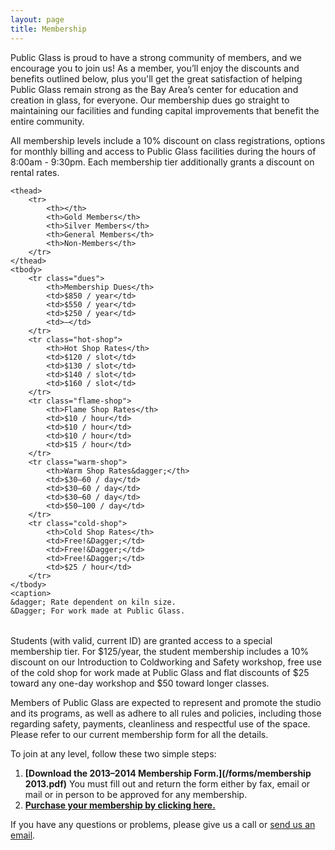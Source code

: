 ```yaml
---
layout: page
title: Membership
---
```


Public Glass is proud to have a strong community of members, and we encourage you to join us! As a member, you’ll enjoy the discounts and benefits outlined below, plus you'll get the great satisfaction of helping Public Glass remain strong as the Bay Area’s center for education and creation in glass, for everyone. Our membership dues go straight to maintaining our facilities and funding capital improvements that benefit the entire community.

All membership levels include a 10% discount on class registrations, options for monthly billing and access to Public Glass facilities during the hours of 8:00am - 9:30pm. Each membership tier additionally grants a discount on rental rates.	

<table id="pricing">
	<colgroup>
    <col class="features">
    <col class="gold-members">
    <col class="silver-members">
    <col class="general-members">
    <col class="non-members">
  </colgroup>
  
	<thead>
		<tr>
			<th></th>
			<th>Gold Members</th>
			<th>Silver Members</th>
			<th>General Members</th>
			<th>Non-Members</th>
		</tr>
	</thead>
	<tbody>
		<tr class="dues">
			<th>Membership Dues</th>
			<td>$850 / year</td>
			<td>$550 / year</td>
			<td>$250 / year</td>
			<td>—</td>
		</tr>
		<tr class="hot-shop">
			<th>Hot Shop Rates</th>
			<td>$120 / slot</td>
			<td>$130 / slot</td>
			<td>$140 / slot</td>
			<td>$160 / slot</td>
		</tr>
		<tr class="flame-shop">
			<th>Flame Shop Rates</th>
			<td>$10 / hour</td>
			<td>$10 / hour</td>
			<td>$10 / hour</td>
			<td>$15 / hour</td>
		</tr>
		<tr class="warm-shop">
			<th>Warm Shop Rates&dagger;</th>
			<td>$30–60 / day</td>
			<td>$30–60 / day</td>
			<td>$30–60 / day</td>
			<td>$50–100 / day</td>
		</tr>
		<tr class="cold-shop">
			<th>Cold Shop Rates</th>
			<td>Free!&Dagger;</td>
			<td>Free!&Dagger;</td>
			<td>Free!&Dagger;</td>
			<td>$25 / hour</td>
		</tr>
	</tbody>
	<caption>
	&dagger; Rate dependent on kiln size.
	&Dagger; For work made at Public Glass.
</table>

Students (with valid, current ID) are granted access to a special membership tier. For $125/year, the student membership includes a 10% discount on our Introduction to Coldworking and Safety workshop, free use of the cold shop for work made at Public Glass and flat discounts of $25 toward any one-day workshop and $50 toward longer classes.

Members of Public Glass are expected to represent and promote the studio and its programs, as well as adhere to all rules and policies, including those regarding safety, payments, cleanliness and respectful use of the space. Please refer to our current membership form for all the details.

To join at any level, follow these two simple steps:

1. **[Download the 2013–2014 Membership Form.](/forms/membership 2013.pdf)** You must fill out and return the form either by fax, email or mail or in person to be approved for any membership.
2. **[Purchase your membership by clicking here.](http://clients.mindbodyonline.com/ws.asp?studioid=33642&stype=41)**

If you have any questions or problems, please give us a call or [send us an email](mailto:operations@publicglass.org?subject=Membership).
